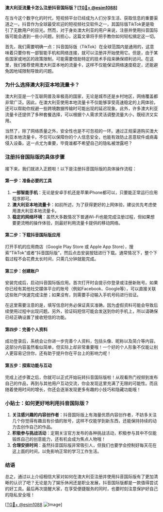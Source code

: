 **澳大利亚流量卡怎么注册抖音国际版？[[TG💪+ @esim1088](https://t.me/s/esim1088)]**

在当今这个数字化的时代，短视频平台已经成为人们分享生活、获取信息的重要渠道之一。抖音作为全球最受欢迎的短视频社交软件之一，其国际版TikTok更是吸引了无数用户的目光。然而，对于身处澳大利亚的用户来说，注册并使用抖音国际版可能会遇到一些小问题。别担心，这篇文章将手把手教你如何轻松搞定这一切。

首先，我们需要明确一点：抖音国际版（TikTok）在全球范围内是通用的，这意味着只要你有一部智能手机和网络连接，就可以注册并开始使用它。但是，由于某些国家或地区的政策限制，可能需要借助特定的技术手段来确保顺利访问。在这里，我们推荐使用澳大利亚本地的流量卡，这样不仅能保证网络速度稳定，还能避免因地域限制导致的问题。

### **为什么选择澳大利亚本地流量卡？**

澳大利亚是一个互联网普及率极高的国家，无论是城市还是乡村地区，网络覆盖都非常广泛。因此，在澳大利亚使用本地流量卡不仅能够享受高速稳定的上网体验，还可以帮助你规避一些跨境数据传输时可能出现的延迟现象。此外，许多澳大利亚流量卡还提供了多种套餐选择，可以根据个人需求灵活调整流量大小，既经济又实用。

当然了，除了网络质量之外，安全性也是不可忽视的一环。通过正规渠道购买澳大利亚本地流量卡，不仅可以保障你的个人信息安全，也能有效防止恶意软件或病毒侵入设备。这一点尤为重要，毕竟谁都不希望自己的隐私被泄露吧？

### **注册抖音国际版的具体步骤**

接下来，我们就进入正题啦！以下是注册抖音国际版的具体操作流程：

#### **第一步：准备必要的工具**
1. **一部智能手机**：无论是安卓手机还是苹果iPhone都可以，只要能正常运行应用程序即可。
2. **澳大利亚本地流量卡**：如前所述，为了获得更好的上网体验，建议优先考虑使用澳大利亚本地流量卡。
3. **稳定的网络环境**：虽然大多数情况下普通Wi-Fi也能完成注册过程，但如果想要更流畅的操作体验，则最好利用流量卡提供的移动网络。

#### **第二步：下载抖音国际版应用**
打开手机的应用商店（Google Play Store 或 Apple App Store），搜索“TikTok”或者“抖音国际版”，然后点击安装按钮进行下载。通常情况下，整个下载过程不会花费太长时间，只需几分钟就能完成。

#### **第三步：创建账户**
安装完成后，启动抖音国际版应用。首次打开时会提示你登录或注册新账号。如果你已经有其他社交媒体平台的账号（例如Facebook、Google等），可以直接关联这些账户快速完成注册；如果没有，则需要手动输入手机号码进行验证。

在这里需要注意的是，填写信息时务必保证真实准确，因为虚假资料可能会导致后续使用过程中出现问题。另外，验证码短信可能会发送到你的手机上，所以请确保已经正确设置了接收短信的功能。

#### **第四步：完善个人资料**
成功登录后，系统会让你进一步完善个人资料，包括头像、昵称以及简介等内容。这部分内容虽然看似简单，但实际上却非常重要哦！一个好的个人形象不仅能让别人更容易记住你，还有助于提升你在平台上的影响力呢！

#### **第五步：探索功能与互动**
完成上述步骤之后，你就可以正式开始玩转抖音国际版啦！从观看热门视频到发布自己的作品，再到与其他用户互动交流，你会发现这里充满了无限的可能性。而且随着使用时间的增长，你还会逐渐发现更多有趣的小技巧和隐藏功能哦！

### **小贴士：如何更好地利用抖音国际版？**

1. **关注感兴趣的内容创作者**：抖音国际版上有海量优质内容创作者，不妨多关注几个你觉得有趣且有价值的账号，这样不仅能学到新东西，还能保持持续的动力去创作自己的作品。
2. **积极参与挑战活动**：定期关注官方发布的各种挑战活动，积极参与其中不仅能锻炼自己的创意能力，还有机会成为焦点人物哦！
3. **合理安排时间**：虽然抖音国际版非常吸引人，但我们也要学会控制好每天花在这上面的时间，以免影响正常的学习工作生活。

### **结语**

总之，通过以上介绍相信大家对如何在澳大利亚注册并使用抖音国际版有了更加清晰的认识了吧？无论是为了娱乐休闲还是职业发展，抖音国际版都是一款值得尝试的好工具。最后再次提醒大家，在享受便捷服务的同时，也要时刻注意保护好自己的隐私安全哦！

[[TG💪+ @esim1088](https://t.me/s/esim1088) ![Image](https://i.postimg.cc/4NQfJmqS/Snipaste-2025-05-13-00-14-12.png)]